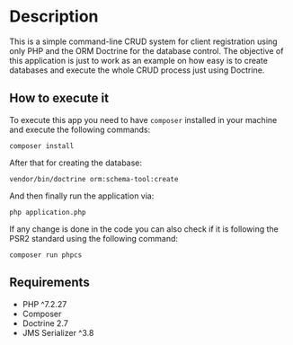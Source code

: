 # Description
This is a simple command-line CRUD system for client registration using only
PHP and the ORM Doctrine for the database control. 
The objective of this application is just to work as an example on how easy is to
create databases and execute the whole CRUD process just using Doctrine.

## How to execute it
To execute this app you need to have ```composer``` installed in your machine
and execute the following commands:

```composer install```

After that for creating the database:

```vendor/bin/doctrine orm:schema-tool:create```

And then finally run the application via:

```php application.php```

If any change is done in the code you can also check if it is following the PSR2 standard
using the following command:

```composer run phpcs```

## Requirements
- PHP ^7.2.27
- Composer
- Doctrine 2.7
- JMS Serializer ^3.8
